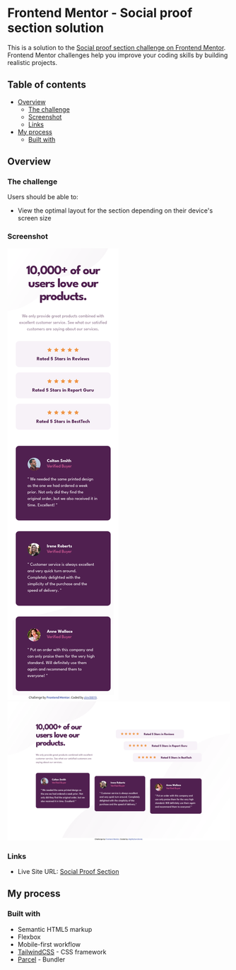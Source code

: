 # Frontend Mentor - Social proof section solution

This is a solution to the [Social proof section challenge on Frontend Mentor](https://www.frontendmentor.io/challenges/social-proof-section-6e0qTv_bA). Frontend Mentor challenges help you improve your coding skills by building realistic projects. 

## Table of contents

- [Overview](#overview)
  - [The challenge](#the-challenge)
  - [Screenshot](#screenshot)
  - [Links](#links)
- [My process](#my-process)
  - [Built with](#built-with)

## Overview

### The challenge

Users should be able to:

- View the optimal layout for the section depending on their device's screen size

### Screenshot

![Mobile Screenshot](./screenshots/mobile.png)
![Desktop Screenshot](./screenshots/desktop.png)

### Links

- Live Site URL: [Social Proof Section](https://alexl8819.github.io/social-proof-section/)

## My process

### Built with

- Semantic HTML5 markup
- Flexbox
- Mobile-first workflow
- [TailwindCSS](https://tailwindcss.com/) - CSS framework
- [Parcel](https://parceljs.org/) - Bundler